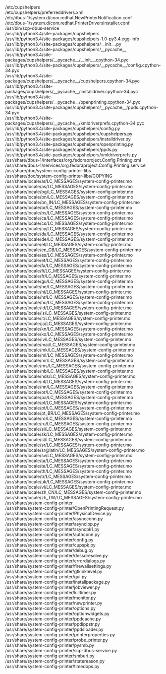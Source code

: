/etc/cupshelpers  
/etc/cupshelpers/preferreddrivers.xml  
/etc/dbus-1/system.d/com.redhat.NewPrinterNotification.conf  
/etc/dbus-1/system.d/com.redhat.PrinterDriversInstaller.conf  
/usr/bin/scp-dbus-service  
/usr/lib/python3.4/site-packages/cupshelpers  
/usr/lib/python3.4/site-packages/cupshelpers-1.0-py3.4.egg-info  
/usr/lib/python3.4/site-packages/cupshelpers/\_\_init\_\_.py  
/usr/lib/python3.4/site-packages/cupshelpers/\_\_pycache\_\_  
/usr/lib/python3.4/site-packages/cupshelpers/\_\_pycache\_\_/\_\_init\_\_.cpython-34.pyc  
/usr/lib/python3.4/site-packages/cupshelpers/\_\_pycache\_\_/config.cpython-34.pyc  
/usr/lib/python3.4/site-packages/cupshelpers/\_\_pycache\_\_/cupshelpers.cpython-34.pyc  
/usr/lib/python3.4/site-packages/cupshelpers/\_\_pycache\_\_/installdriver.cpython-34.pyc  
/usr/lib/python3.4/site-packages/cupshelpers/\_\_pycache\_\_/openprinting.cpython-34.pyc  
/usr/lib/python3.4/site-packages/cupshelpers/\_\_pycache\_\_/ppds.cpython-34.pyc  
/usr/lib/python3.4/site-packages/cupshelpers/\_\_pycache\_\_/xmldriverprefs.cpython-34.pyc  
/usr/lib/python3.4/site-packages/cupshelpers/config.py  
/usr/lib/python3.4/site-packages/cupshelpers/cupshelpers.py  
/usr/lib/python3.4/site-packages/cupshelpers/installdriver.py  
/usr/lib/python3.4/site-packages/cupshelpers/openprinting.py  
/usr/lib/python3.4/site-packages/cupshelpers/ppds.py  
/usr/lib/python3.4/site-packages/cupshelpers/xmldriverprefs.py  
/usr/share/dbus-1/interfaces/org.fedoraproject.Config.Printing.xml  
/usr/share/dbus-1/services/org.fedoraproject.Config.Printing.service  
/usr/share/doc/system-config-printer-libs  
/usr/share/doc/system-config-printer-libs/COPYING  
/usr/share/locale/ar/LC\_MESSAGES/system-config-printer.mo  
/usr/share/locale/as/LC\_MESSAGES/system-config-printer.mo  
/usr/share/locale/bg/LC\_MESSAGES/system-config-printer.mo  
/usr/share/locale/bn/LC\_MESSAGES/system-config-printer.mo  
/usr/share/locale/bn\_IN/LC\_MESSAGES/system-config-printer.mo  
/usr/share/locale/br/LC\_MESSAGES/system-config-printer.mo  
/usr/share/locale/bs/LC\_MESSAGES/system-config-printer.mo  
/usr/share/locale/ca/LC\_MESSAGES/system-config-printer.mo  
/usr/share/locale/cs/LC\_MESSAGES/system-config-printer.mo  
/usr/share/locale/cy/LC\_MESSAGES/system-config-printer.mo  
/usr/share/locale/da/LC\_MESSAGES/system-config-printer.mo  
/usr/share/locale/de/LC\_MESSAGES/system-config-printer.mo  
/usr/share/locale/el/LC\_MESSAGES/system-config-printer.mo  
/usr/share/locale/en\_GB/LC\_MESSAGES/system-config-printer.mo  
/usr/share/locale/es/LC\_MESSAGES/system-config-printer.mo  
/usr/share/locale/et/LC\_MESSAGES/system-config-printer.mo  
/usr/share/locale/fa/LC\_MESSAGES/system-config-printer.mo  
/usr/share/locale/fi/LC\_MESSAGES/system-config-printer.mo  
/usr/share/locale/fr/LC\_MESSAGES/system-config-printer.mo  
/usr/share/locale/gu/LC\_MESSAGES/system-config-printer.mo  
/usr/share/locale/he/LC\_MESSAGES/system-config-printer.mo  
/usr/share/locale/hi/LC\_MESSAGES/system-config-printer.mo  
/usr/share/locale/hr/LC\_MESSAGES/system-config-printer.mo  
/usr/share/locale/hu/LC\_MESSAGES/system-config-printer.mo  
/usr/share/locale/id/LC\_MESSAGES/system-config-printer.mo  
/usr/share/locale/is/LC\_MESSAGES/system-config-printer.mo  
/usr/share/locale/it/LC\_MESSAGES/system-config-printer.mo  
/usr/share/locale/ja/LC\_MESSAGES/system-config-printer.mo  
/usr/share/locale/kn/LC\_MESSAGES/system-config-printer.mo  
/usr/share/locale/ko/LC\_MESSAGES/system-config-printer.mo  
/usr/share/locale/lv/LC\_MESSAGES/system-config-printer.mo  
/usr/share/locale/mai/LC\_MESSAGES/system-config-printer.mo  
/usr/share/locale/mk/LC\_MESSAGES/system-config-printer.mo  
/usr/share/locale/ml/LC\_MESSAGES/system-config-printer.mo  
/usr/share/locale/mr/LC\_MESSAGES/system-config-printer.mo  
/usr/share/locale/ms/LC\_MESSAGES/system-config-printer.mo  
/usr/share/locale/nb/LC\_MESSAGES/system-config-printer.mo  
/usr/share/locale/nds/LC\_MESSAGES/system-config-printer.mo  
/usr/share/locale/nl/LC\_MESSAGES/system-config-printer.mo  
/usr/share/locale/nn/LC\_MESSAGES/system-config-printer.mo  
/usr/share/locale/or/LC\_MESSAGES/system-config-printer.mo  
/usr/share/locale/pa/LC\_MESSAGES/system-config-printer.mo  
/usr/share/locale/pl/LC\_MESSAGES/system-config-printer.mo  
/usr/share/locale/pt/LC\_MESSAGES/system-config-printer.mo  
/usr/share/locale/pt\_BR/LC\_MESSAGES/system-config-printer.mo  
/usr/share/locale/ro/LC\_MESSAGES/system-config-printer.mo  
/usr/share/locale/ru/LC\_MESSAGES/system-config-printer.mo  
/usr/share/locale/si/LC\_MESSAGES/system-config-printer.mo  
/usr/share/locale/sk/LC\_MESSAGES/system-config-printer.mo  
/usr/share/locale/sl/LC\_MESSAGES/system-config-printer.mo  
/usr/share/locale/sr/LC\_MESSAGES/system-config-printer.mo  
/usr/share/locale/sr@latin/LC\_MESSAGES/system-config-printer.mo  
/usr/share/locale/sv/LC\_MESSAGES/system-config-printer.mo  
/usr/share/locale/ta/LC\_MESSAGES/system-config-printer.mo  
/usr/share/locale/te/LC\_MESSAGES/system-config-printer.mo  
/usr/share/locale/th/LC\_MESSAGES/system-config-printer.mo  
/usr/share/locale/tr/LC\_MESSAGES/system-config-printer.mo  
/usr/share/locale/uk/LC\_MESSAGES/system-config-printer.mo  
/usr/share/locale/vi/LC\_MESSAGES/system-config-printer.mo  
/usr/share/locale/zh\_CN/LC\_MESSAGES/system-config-printer.mo  
/usr/share/locale/zh\_TW/LC\_MESSAGES/system-config-printer.mo  
/usr/share/system-config-printer  
/usr/share/system-config-printer/OpenPrintingRequest.py  
/usr/share/system-config-printer/PhysicalDevice.py  
/usr/share/system-config-printer/asyncconn.py  
/usr/share/system-config-printer/asyncipp.py  
/usr/share/system-config-printer/asyncpk1.py  
/usr/share/system-config-printer/authconn.py  
/usr/share/system-config-printer/config.py  
/usr/share/system-config-printer/cupspk.py  
/usr/share/system-config-printer/debug.py  
/usr/share/system-config-printer/dnssdresolve.py  
/usr/share/system-config-printer/errordialogs.py  
/usr/share/system-config-printer/firewallsettings.py  
/usr/share/system-config-printer/gtkinklevel.py  
/usr/share/system-config-printer/gui.py  
/usr/share/system-config-printer/installpackage.py  
/usr/share/system-config-printer/jobviewer.py  
/usr/share/system-config-printer/killtimer.py  
/usr/share/system-config-printer/monitor.py  
/usr/share/system-config-printer/newprinter.py  
/usr/share/system-config-printer/options.py  
/usr/share/system-config-printer/optionwidgets.py  
/usr/share/system-config-printer/ppdcache.py  
/usr/share/system-config-printer/ppdippstr.py  
/usr/share/system-config-printer/ppdsloader.py  
/usr/share/system-config-printer/printerproperties.py  
/usr/share/system-config-printer/probe\_printer.py  
/usr/share/system-config-printer/pysmb.py  
/usr/share/system-config-printer/scp-dbus-service.py  
/usr/share/system-config-printer/smburi.py  
/usr/share/system-config-printer/statereason.py  
/usr/share/system-config-printer/timedops.py  
